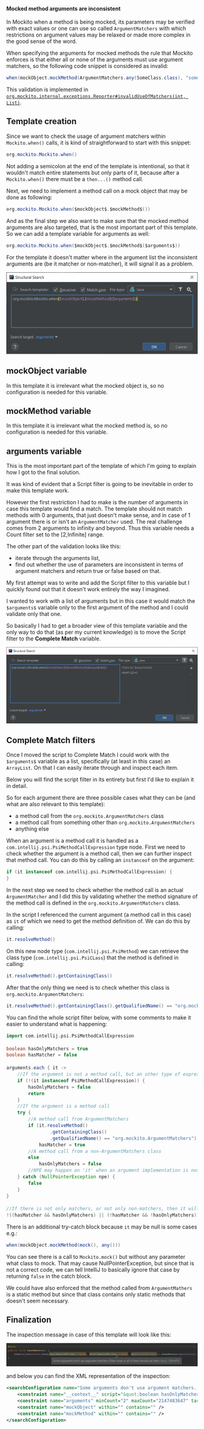 #### Mocked method arguments are inconsistent

In Mockito when a method is being mocked, its parameters may be verified with exact values or one can use so called `ArgumentMatchers` with which restrictions on argument values may be relaxed
or made more complex in the good sense of the word.

When specifying the arguments for mocked methods the rule that Mockito enforces is that either all or none of the arguments must use argument matchers,
so the following code snippet is considered as invalid:

```java
when(mockObject.mockMethod(ArgumentMatchers.any(SomeClass.class), "some string")).thenReturn(aReturnValue);
```

This validation is implemented in [`org.mockito.internal.exceptions.Reporter#invalidUseOfMatchers(int, List)`](https://github.com/mockito/mockito/blob/53e8a93141e1f8c41d6b6d4fd72c20488826269a/src/main/java/org/mockito/internal/exceptions/Reporter.java).

## Template creation

Since we want to check the usage of argument matchers within `Mockito.when()` calls, it is kind of straightforward to start with this snippet:

```java
org.mockito.Mockito.when()
```

Not adding a semicolon at the end of the template is intentional, so that it wouldn't match entire statements but only parts of it, because after a `Mockito.when()` there must be a `then...()` method call.

Next, we need to implement a method call on a mock object that may be done as following:

```java
org.mockito.Mockito.when($mockObject$.$mockMethod$())
```

And as the final step we also want to make sure that the mocked method arguments are also targeted, that is the most important part of this template. So we can add a template variable for arguments as well:

```java
org.mockito.Mockito.when($mockObject$.$mockMethod$($arguments$))
```

For the template it doesn't matter where in the argument list the inconsistent arguments are (be it matcher or non-matcher), it will signal it as a problem.

![editor](images/34-Mocked-method-arguments-are-inconsistent_Editor.PNG)

## mockObject variable

In this template it is irrelevant what the mocked object is, so no configuration is needed for this variable. 

## mockMethod variable

In this template it is irrelevant what the mocked method is, so no configuration is needed for this variable.

## arguments variable

This is the most important part of the template of which I'm going to explain how I got to the final solution.

It was kind of evident that a Script filter is going to be inevitable in order to make this template work.

However the first restriction I had to make is the number of arguments in case this template would find a match.
The template should not match methods with 0 arguments, that just doesn't make sense, and in case of 1 argument there is or isn't an `ArgumentMatcher` used. The real challenge comes from
2 arguments to infinity and beyond. Thus this variable needs a Count filter set to the [2,Infinite] range.

The other part of the validation looks like this:
- iterate through the arguments list,
- find out whether the use of parameters are inconsistent in terms of argument matchers and return true or false based on that.

My first attempt was to write and add the Script filter to this variable but I quickly found out that it doesn't work entirely the way I imagined.

I wanted to work with a list of arguments but in this case it would match the `$arguments$` variable only to the first argument of the method and I could validate only that one.

So basically I had to get a broader view of this template variable and the only way to do that (as per my current knowledge) is to move the Script filter to the **Complete Match** variable.

![arguments](images/34-Mocked-method-arguments-are-inconsistent_Arguments.PNG)

## Complete Match filters

Once I moved the script to Complete Match I could work with the `$arguments$` variable as a list, specifically (at least in this case) an `ArrayList`.
On that I can easily iterate through and inspect each item.

Below you will find the script filter in its entirety but first I'd like to explain it in detail.

So for each argument there are three possible cases what they can be (and what are also relevant to this template):
- a method call from the `org.mockito.ArgumentMatchers` class
- a method call from something other than `org.mockito.ArgumentMatchers`
- anything else

When an argument is a method call it is handled as a `com.intellij.psi.PsiMethodCallExpression` type node. First we need to check whether the argument is a method call, then we can further
inspect that method call. You can do this by calling an `instanceof` on the argument:

```groovy
if (it instanceof com.intellij.psi.PsiMethodCallExpression) {
}
```

In the next step we need to check whether the method call is an actual `ArgumentMatcher` and I did this by validating whether the method signature of the method call is defined in the `org.mockito.ArgumentMatchers` class.

In the script I referenced the current argument (a method call in this case) as `it` of which we need to get the method definition of. We can do this by calling:

```java
it.resolveMethod()
```

On this new node type (`com.intellij.psi.PsiMethod`) we can retrieve the class type (`com.intellij.psi.PsiCLass`) that the method is defined in calling:

```java
it.resolveMethod().getContainingClass()
```

After that the only thing we need is to check whether this class is `org.mockito.ArgumentMatchers`:

```java
it.resolveMethod().getContainingClass().getQualifiedName() == "org.mockito.ArgumentMatchers"
```

You can find the whole script filter below, with some comments to make it easier to understand what is happening: 

```groovy
import com.intellij.psi.PsiMethodCallExpression

boolean hasOnlyMatchers = true
boolean hasMatcher = false

arguments.each { it ->
    //If the argument is not a method call, but an other type of expression
    if (!(it instanceof PsiMethodCallExpression)) {
        hasOnlyMatchers = false
        return
    }
    //If the argument is a method call
    try {
        //A method call from ArgumentMatchers
        if (it.resolveMethod()
                .getContainingClass()
                .getQualifiedName() == "org.mockito.ArgumentMatchers")
            hasMatcher = true
        //A method call from a non-ArgumentMatchers class
        else
            hasOnlyMatchers = false
        //NPE may happen on 'it' when an argument implementation is not complete
    } catch (NullPointerException npe) {
        false
    }
}

//If there is not only matchers, or not only non-matchers, then it will signal a problem.
!((hasMatcher && hasOnlyMatchers) || (!hasMatcher && !hasOnlyMatchers))
```

There is an additional try-catch block because `it` may be null is some cases e.g.:

```java
when(mockObject.mockMethod(mock(), any()))
```

You can see there is a call to `Mockito.mock()` but without any parameter what class to mock. That may cause NullPointerException,
but since that is not a correct code, we can tell IntelliJ to basically ignore that case by returning `false` in the catch block.

We could have also enforced that the method called from `ArgumentMathers` is a static method but since that class contains only static methods that doesn't seem necessary.
    
## Finalization

The inspection message in case of this template will look like this:

![highlight](images/34-Mocked-method-arguments-are-inconsistent_Highlight.PNG)

and below you can find the XML representation of the inspection:

```xml
<searchConfiguration name="Some arguments don't use argument matchers. Either none or all of them should use them." text="org.mockito.Mockito.when($mockObject$.$mockMethod$($arguments$))" recursive="true" caseInsensitive="true" type="JAVA">
    <constraint name="__context__" script="&quot;boolean hasOnlyMatchers = true&#10;boolean hasMatcher = false&#10;arguments.each { it -&gt;&#10;&#9;//If the argument is a method call&#10;    if (it instanceof com.intellij.psi.PsiMethodCallExpression) {&#10;    &#9;//A method call from ArgumentMatchers&#10;    &#9;try {&#10;            if (it.resolveMethod().getContainingClass().getQualifiedName() == &quot;org.mockito.ArgumentMatchers&quot;) {&#10;                hasMatcher = true&#10;            //A method call from a non-ArgumentMatchers class&#10;            } else {&#10;                hasOnlyMatchers = false&#10;            }&#10;        //NullPointerException may happen on 'it' when an argument implementation is not complete&#10;    &#9;} catch (NullPointerException npe) {&#10;    &#9;    false&#10;    &#9;}&#10;    //Not a method call, but an other type of expression&#10;    } else {&#10;    &#9;hasOnlyMatchers = false&#10;    }&#10;}&#10;&#10;//If there is not only matchers, or not only non-matchers, then it will signal a problem.&#10;!((hasMatcher &amp;&amp; hasOnlyMatchers) || (!hasMatcher &amp;&amp; !hasOnlyMatchers))&quot;" within="" contains="" />
    <constraint name="arguments" minCount="2" maxCount="2147483647" target="true" within="" contains="" />
    <constraint name="mockObject" within="" contains="" />
    <constraint name="mockMethod" within="" contains="" />
</searchConfiguration>
```
